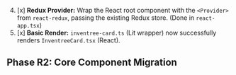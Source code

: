 4.  [x] **Redux Provider:** Wrap the React root component with the `<Provider>` from `react-redux`, passing the existing Redux store. (Done in `react-app.tsx`)
5.  [x] **Basic Render:** `inventree-card.ts` (Lit wrapper) now successfully renders `InventreeCard.tsx` (React).

## Phase R2: Core Component Migration 
